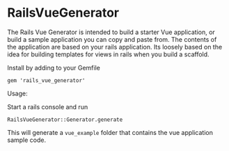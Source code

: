 # RailsVueGenerator

The Rails Vue Generator is intended to build a starter Vue application, or build a sample application you can copy and paste from.  The contents of the application are based on your rails application.  Its loosely based on the idea for building templates for views in rails when you build a scaffold.

Install by adding to your Gemfile

    gem 'rails_vue_generator'

Usage:

Start a rails console and run

    RailsVueGenerator::Generator.generate

This will generate a `vue_example` folder that contains the vue application sample code.